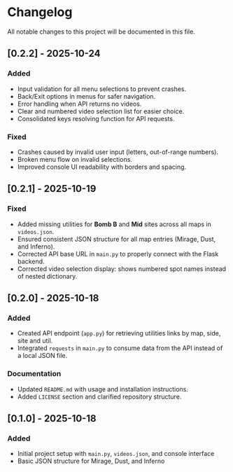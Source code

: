 # Changelog

All notable changes to this project will be documented in this file.

## [0.2.2] - 2025-10-24
### Added
- Input validation for all menu selections to prevent crashes.
- Back/Exit options in menus for safer navigation.
- Error handling when API returns no videos.
- Clear and numbered video selection list for easier choice.
- Consolidated keys resolving function for API requests.

### Fixed
- Crashes caused by invalid user input (letters, out-of-range numbers).
- Broken menu flow on invalid selections.
- Improved console UI readability with borders and spacing.

## [0.2.1] - 2025-10-19
### Fixed
- Added missing utilities for **Bomb B** and **Mid** sites across all maps in `videos.json`.
- Ensured consistent JSON structure for all map entries (Mirage, Dust, and Inferno).
- Corrected API base URL in `main.py` to properly connect with the Flask backend.
- Corrected video selection display: shows numbered spot names instead of nested dictionary.

## [0.2.0] - 2025-10-18
### Added
- Created API endpoint (`app.py`) for retrieving utilities links by map, side, site and util.
- Integrated `requests` in `main.py` to consume data from the API instead of a local JSON file.

### Documentation
- Updated `README.md` with usage and installation instructions.
- Added `LICENSE` section and clarified repository structure.

## [0.1.0] - 2025-10-18
### Added
- Initial project setup with `main.py`, `videos.json`, and console interface
- Basic JSON structure for Mirage, Dust, and Inferno